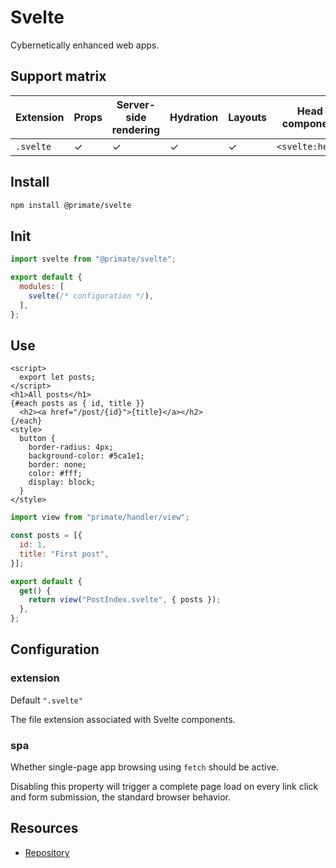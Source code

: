 # Svelte

Cybernetically enhanced web apps.

## Support matrix

|Extension|Props|Server-side rendering|Hydration|Layouts|Head component|I18N|
|-|-|-|-|-|-|-|
|`.svelte`|✓|✓|✓|✓|`<svelte:head>`|`@primate/i18n/svelte`|

## Install

```sh
npm install @primate/svelte
```

## Init

```js caption=primate.config.js
import svelte from "@primate/svelte";

export default {
  modules: [
    svelte(/* configuration */),
  ],
};
```

## Use

```svelte caption=components/PostIndex.svelte
<script>
  export let posts;
</script>
<h1>All posts</h1>
{#each posts as { id, title }}
  <h2><a href="/post/{id}">{title}</a></h2>
{/each}
<style>
  button {
    border-radius: 4px;
    background-color: #5ca1e1;
    border: none;
    color: #fff;
    display: block;
  }
</style>
```

```js caption=routes/svelte.js
import view from "primate/handler/view";

const posts = [{
  id: 1,
  title: "First post",
}];

export default {
  get() {
    return view("PostIndex.svelte", { posts });
  },
};
```

## Configuration

### extension

Default `".svelte"`

The file extension associated with Svelte components.

### spa

Whether single-page app browsing using `fetch` should be active.

Disabling this property will trigger a complete page load on every link click
and form submission, the standard browser behavior.

## Resources

* [Repository][repo]

[repo]: https://github.com/primatejs/primate/tree/master/packages/svelte
